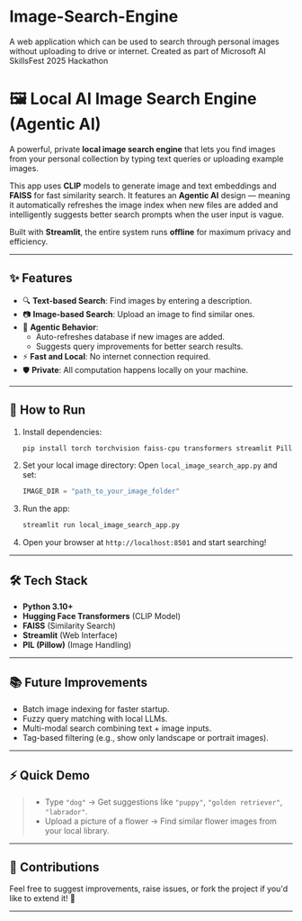 # Image-Search-Engine
A web application which can be used to search through personal images without uploading to drive or internet. Created as part of Microsoft AI SkillsFest 2025 Hackathon

# 🖼️ Local AI Image Search Engine (Agentic AI)

A powerful, private **local image search engine** that lets you find images from your personal collection by typing text queries or uploading example images.

This app uses **CLIP** models to generate image and text embeddings and **FAISS** for fast similarity search. It features an **Agentic AI** design — meaning it automatically refreshes the image index when new files are added and intelligently suggests better search prompts when the user input is vague.

Built with **Streamlit**, the entire system runs **offline** for maximum privacy and efficiency.

---

## ✨ Features

- 🔍 **Text-based Search**: Find images by entering a description.
- 📷 **Image-based Search**: Upload an image to find similar ones.
- 🧠 **Agentic Behavior**:
  - Auto-refreshes database if new images are added.
  - Suggests query improvements for better search results.
- ⚡ **Fast and Local**: No internet connection required.
- 🛡️ **Private**: All computation happens locally on your machine.

---

## 🚀 How to Run

1. Install dependencies:
   ```bash
   pip install torch torchvision faiss-cpu transformers streamlit Pillow
   ```

2. Set your local image directory:
   Open `local_image_search_app.py` and set:
   ```python
   IMAGE_DIR = "path_to_your_image_folder"
   ```

3. Run the app:
   ```bash
   streamlit run local_image_search_app.py
   ```

4. Open your browser at `http://localhost:8501` and start searching!

---

## 🛠 Tech Stack

- **Python 3.10+**
- **Hugging Face Transformers** (CLIP Model)
- **FAISS** (Similarity Search)
- **Streamlit** (Web Interface)
- **PIL (Pillow)** (Image Handling)

---

## 📚 Future Improvements

- Batch image indexing for faster startup.
- Fuzzy query matching with local LLMs.
- Multi-modal search combining text + image inputs.
- Tag-based filtering (e.g., show only landscape or portrait images).

---

## ⚡ Quick Demo

> - Type `"dog"` → Get suggestions like `"puppy"`, `"golden retriever"`, `"labrador"`.
> - Upload a picture of a flower → Find similar flower images from your local library.

---

## 📩 Contributions

Feel free to suggest improvements, raise issues, or fork the project if you'd like to extend it! 🚀

---
